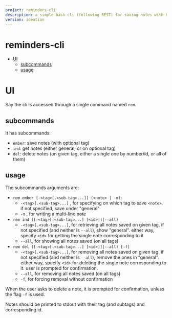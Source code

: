 ```yaml
---
project: reminders-cli
description: a simple bash cli (following REST) for saving notes with hierarchical tags, seeing and deleting them
version: ideation
---
```


<h1>reminders-cli</h1>

- [UI](#ui)
  - [subcommands](#subcommands)
  - [usage](#usage)

# UI

Say the cli is accessed through a single command named `rem`.

## subcommands
It has subcommands:
* `ember`: save notes (with optional tag)
* `ind`: get notes (either general, or on optional tag)
* `del`: delete notes (on given tag, either a single one by number/id, or all of them)

## usage
The subcommands arguments are:
* `rem ember [-<tag>[.<sub-tag>...]] (<note> | -m)`:
  * `-<tag>[.<sub-tag>...]`     ,   for specifying on which tag to save `<note>`. if not specified, save under "general"
  * `-m`                        ,   for writing a multi-line note
* `rem ind ([-<tag>[.<sub-tag>...] [<id>]]|--all)`
  * `-<tag>[.<sub-tag>...]`,   for retrieving all notes saved on given tag. if not specified (and neither is `--all`), show "general". either way, specify `<id>` for getting the single note corresponding to it
  * `--all`, for showing all notes saved (on all tags)
* `rem del ([-<tag>[.<sub-tag>...] [<id>]]|--all) [-f]`
  * `-<tag>[.<sub-tag>...]`,   for removing all notes saved on given tag. if not specified (and neither is `--all`), remove the ones in "general". either way, specify `<id>` for deleting the single note corresponding to it. user is prompted for confirmation.
  * `--all`, for removing all notes saved (on all tags)
  * `-f`, for forcing removal without confirmation


When the user asks to delete a note, it is prompted for confirmation, unless the flag `-f` is used.

Notes should be printed to stdout with their tag (and subtags) and corresponding id.

